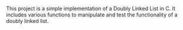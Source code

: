 This project is a simple implementation of a Doubly Linked List in C. It includes various functions to manipulate and test the functionality of a doubly linked list.
